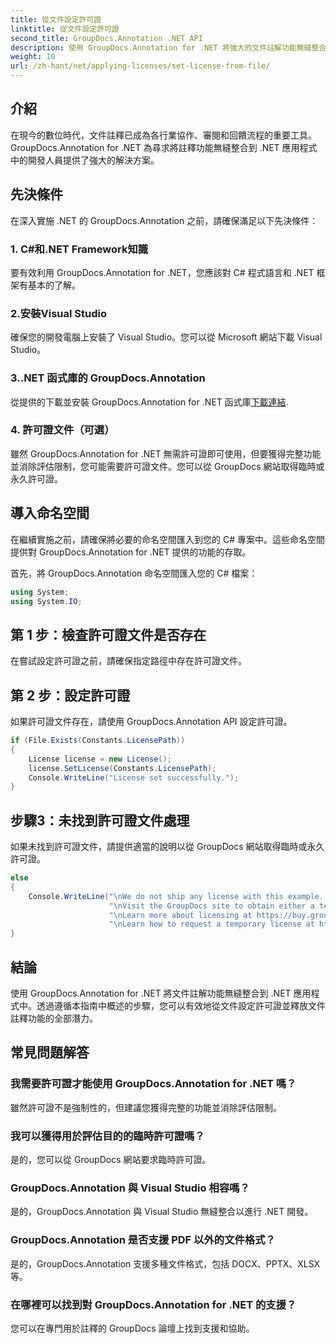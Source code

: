 ```yaml
---
title: 從文件設定許可證
linktitle: 從文件設定許可證
second_title: GroupDocs.Annotation .NET API
description: 使用 GroupDocs.Annotation for .NET 將強大的文件註解功能無縫整合到您的 .NET 應用程式中。
weight: 10
url: /zh-hant/net/applying-licenses/set-license-from-file/
---
```

## 介紹
在現今的數位時代，文件註釋已成為各行業協作、審閱和回饋流程的重要工具。 GroupDocs.Annotation for .NET 為尋求將註釋功能無縫整合到 .NET 應用程式中的開發人員提供了強大的解決方案。
## 先決條件
在深入實施 .NET 的 GroupDocs.Annotation 之前，請確保滿足以下先決條件：
### 1. C#和.NET Framework知識
要有效利用 GroupDocs.Annotation for .NET，您應該對 C# 程式語言和 .NET 框架有基本的了解。
### 2.安裝Visual Studio
確保您的開發電腦上安裝了 Visual Studio。您可以從 Microsoft 網站下載 Visual Studio。
### 3..NET 函式庫的 GroupDocs.Annotation
從提供的下載並安裝 GroupDocs.Annotation for .NET 函式庫[下載連結](https://releases.groupdocs.com/annotation/net/).
### 4. 許可證文件（可選）
雖然 GroupDocs.Annotation for .NET 無需許可證即可使用，但要獲得完整功能並消除評估限制，您可能需要許可證文件。您可以從 GroupDocs 網站取得臨時或永久許可證。

## 導入命名空間
在繼續實施之前，請確保將必要的命名空間匯入到您的 C# 專案中。這些命名空間提供對 GroupDocs.Annotation for .NET 提供的功能的存取。

首先，將 GroupDocs.Annotation 命名空間匯入您的 C# 檔案：
```csharp
using System;
using System.IO;
```
## 第 1 步：檢查許可證文件是否存在
在嘗試設定許可證之前，請確保指定路徑中存在許可證文件。
## 第 2 步：設定許可證
如果許可證文件存在，請使用 GroupDocs.Annotation API 設定許可證。
```csharp
if (File.Exists(Constants.LicensePath))
{
    License license = new License();
    license.SetLicense(Constants.LicensePath);
    Console.WriteLine("License set successfully.");
}
```
## 步驟3：未找到許可證文件處理
如果未找到許可證文件，請提供適當的說明以從 GroupDocs 網站取得臨時或永久許可證。
```csharp
else
{
    Console.WriteLine("\nWe do not ship any license with this example. " +
                      "\nVisit the GroupDocs site to obtain either a temporary or permanent license. " +
                      "\nLearn more about licensing at https://buy.groupdocs.com/faqs/licensing。 ” +
                      "\nLearn how to request a temporary license at https://buy.groupdocs.com/temporary-license。
}
```

## 結論
使用 GroupDocs.Annotation for .NET 將文件註解功能無縫整合到 .NET 應用程式中。透過遵循本指南中概述的步驟，您可以有效地從文件設定許可證並釋放文件註釋功能的全部潛力。
## 常見問題解答
### 我需要許可證才能使用 GroupDocs.Annotation for .NET 嗎？
雖然許可證不是強制性的，但建議您獲得完整的功能並消除評估限制。
### 我可以獲得用於評估目的的臨時許可證嗎？
是的，您可以從 GroupDocs 網站要求臨時許可證。
### GroupDocs.Annotation 與 Visual Studio 相容嗎？
是的，GroupDocs.Annotation 與 Visual Studio 無縫整合以進行 .NET 開發。
### GroupDocs.Annotation 是否支援 PDF 以外的文件格式？
是的，GroupDocs.Annotation 支援多種文件格式，包括 DOCX、PPTX、XLSX 等。
### 在哪裡可以找到對 GroupDocs.Annotation for .NET 的支援？
您可以在專門用於註釋的 GroupDocs 論壇上找到支援和協助。